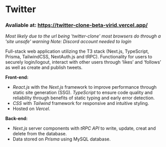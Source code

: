 # Twitter

### Avaliable at: https://twitter-clone-beta-virid.vercel.app/

_Most likely due to the url being 'twitter-clone' most browsers do through a 'site unsafe' warning_
_Note: Discord account needed to login_

Full-stack web application utilizing the T3 stack (Next.js, TypeScript, Prisma, TailwindCSS, NextAuth.js and tRPC). Functionality for users to securely login/logout, interact with other users through ‘likes’ and ‘follows’ as well as create and publish tweets.

**Front-end:**

- _React.js_ with the _Next.js_ framework to improve performance through static site generation (SSG). _TypeScript_ to ensure code quality and reliability through benefits of static typing and early error detection.
- _CSS_ with _Tailwind_ framework for responsive and intuitive styling.
- Hosted on _Vercel_.

**Back-end:**

- _Next.js_ server components with _tRPC API_ to write, update, creat and delete from the database.
- Data stored on _Prisma_ using MySQL database.

